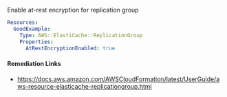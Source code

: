 
Enable at-rest encryption for replication group

```yaml
Resources:
  GoodExample:
    Type: AWS::ElastiCache::ReplicationGroup
    Properties:
      AtRestEncryptionEnabled: true
```

#### Remediation Links
 - https://docs.aws.amazon.com/AWSCloudFormation/latest/UserGuide/aws-resource-elasticache-replicationgroup.html

